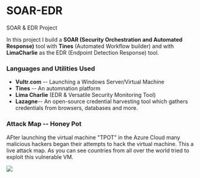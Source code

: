 # SOAR-EDR
SOAR &amp; EDR Project

In this project I build a <b>SOAR (Security Orchestration and Automated Response)</b> tool with <b>Tines</b> (Automated Workflow builder) and with <b>LimaCharlie</b> as the EDR (Endpoint Detection Response) tool. 
<br />

<h3>Languages and Utilities Used</h3>

- <b>Vultr.com</b> -- Launching a Windows Server/Virtual Machine
- <b>Tines</b> -- An automnation platform 
- <b>Lima Charlie</b> (EDR & Versatile Security Monitoring Tool) 
- <b>Lazagne</b>-- An open-source credential harvesting tool which gathers credentials from browsers, databases and more. 


<h3 align="left">Attack Map -- Honey Pot</h3>
<p align=left> AFter launching the virtual machine "TPOT" in the Azure Cloud many malicious hackers 
began their attempts to hack the virtual machine. This a live attack map. As you can see countries from all over the world tried to exploit this vulnerable VM.</p>

<img src="https://i.imgur.com/enpYnkf.jpg"/>

<br />





<!--
 ```diff
- text in red
+ text in green
! text in orange
# text in gray
@@ text in purple (and bold)@@
```
--!>
